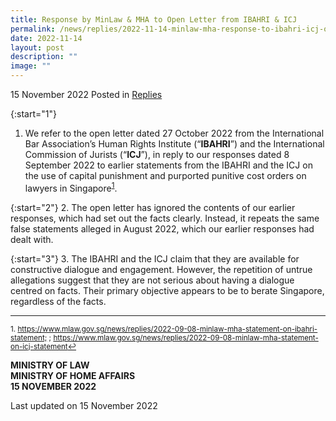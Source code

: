 ```yaml
---
title: Response by MinLaw & MHA to Open Letter from IBAHRI & ICJ
permalink: /news/replies/2022-11-14-minlaw-mha-response-to-ibahri-icj-open-letter/
date: 2022-11-14
layout: post
description: ""
image: ""
---
```

15 November 2022 Posted in [Replies](/news/replies)  

{:start="1"}
1. We refer to the open letter dated 27 October 2022 from the International Bar Association’s Human Rights Institute (“**IBAHRI**”) and the International Commission of Jurists (“**ICJ**”), in reply to our responses dated 8 September 2022 to earlier statements from the IBAHRI and the ICJ on the use of capital punishment and purported punitive cost orders on lawyers in Singapore<sup><a href="#fn1" id="ref1">1</a></sup>.

{:start="2"}
2. The open letter has ignored the contents of our earlier responses, which had set out the facts clearly. Instead, it repeats the same false statements alleged in August 2022, which our earlier responses had dealt with.

{:start="3"}
3. The IBAHRI and the ICJ claim that they are available for constructive dialogue and engagement. However, the repetition of untrue allegations suggest that they are not serious about having a dialogue centred on facts. Their primary objective appears to be to berate Singapore, regardless of the facts.

* * *

<p><sup id="fn1">1. <a href="https://www.mlaw.gov.sg/news/replies/2022-09-08-minlaw-mha-statement-on-ibahri-statement" target="new">https://www.mlaw.gov.sg/news/replies/2022-09-08-minlaw-mha-statement-on-ibahri-statement;</a> ; <a href="https://www.mlaw.gov.sg/news/replies/2022-09-08-minlaw-mha-statement-on-icj-statement" target="new">https://www.mlaw.gov.sg/news/replies/2022-09-08-minlaw-mha-statement-on-icj-statement</a><a href="#ref1" title="Jump back to footnote 1 in the text.">↩</a></sup></p>

**MINISTRY OF LAW<br>
MINISTRY OF HOME AFFAIRS<br>
15 NOVEMBER 2022**

<p class="right-side-updated">Last updated on 15 November 2022</p>